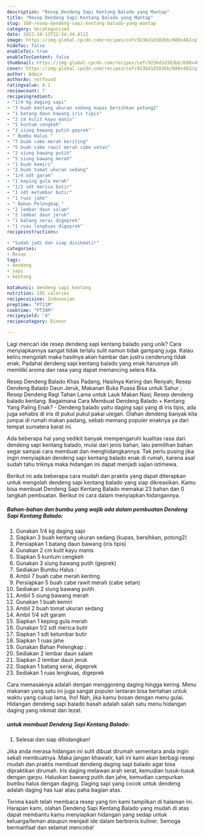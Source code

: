 ```yaml
---
description: "Resep Dendeng Sapi Kentang Balado yang Mantap"
title: "Resep Dendeng Sapi Kentang Balado yang Mantap"
slug: 160-resep-dendeng-sapi-kentang-balado-yang-mantap
category: Uncategorized
date: 2022-10-13T22:24:34.811Z
image: https://img-global.cpcdn.com/recipes/cefc9236d1d383bb/680x482cq70/dendeng-sapi-kentang-balado-foto-resep-utama.jpg
hideToc: false
enableToc: true
enableTocContent: false
thumbnail: https://img-global.cpcdn.com/recipes/cefc9236d1d383bb/680x482cq70/dendeng-sapi-kentang-balado-foto-resep-utama.jpg
cover: https://img-global.cpcdn.com/recipes/cefc9236d1d383bb/680x482cq70/dendeng-sapi-kentang-balado-foto-resep-utama.jpg
author: Admin
authorAv: notfound
ratingvalue: 4.1
reviewcount: 7
recipeingredient:
- "1/4 kg daging sapi"
- "3 buah kentang ukuran sedang kupas bersihkan potong2"
- "1 batang daun bawang iris tipis"
- "2 cm kulit kayu manis"
- "5 kuntum cengkeh"
- "3 siung bawang putih geprek"
- " Bumbu Halus "
- "7 buah cabe merah keriting"
- "5 buah cabe rawit merah cabe setan"
- "2 siung bawang putih"
- "5 siung bawang merah"
- "1 buah kemiri"
- "2 buah tomat ukuran sedang"
- "1/4 sdt garam"
- "1 keping gula merah"
- "1/2 sdt merica butir"
- "1 sdt ketumbar butir"
- "1 ruas jahe"
- " Bahan Pelengkap "
- "2 lembar daun salam"
- "2 lembar daun jeruk"
- "1 batang serai digeprek"
- "1 ruas lengkuas digeprek"
recipeinstructions:

- "Sudah jadi dan siap dinikmati!"
categories:
- Resep
tags:
- dendeng
- sapi
- kentang

katakunci: dendeng sapi kentang 
nutrition: 195 calories
recipecuisine: Indonesian
preptime: "PT21M"
cooktime: "PT30M"
recipeyield: "4"
recipecategory: Dinner

---
```





Lagi mencari ide resep dendeng sapi kentang balado yang unik? Cara menyiapkannya sangat tidak terlalu sulit namun tidak gampang juga. Kalau keliru mengolah maka hasilnya akan hambar dan justru cenderung tidak enak. Padahal dendeng sapi kentang balado yang enak harusnya sih memiliki aroma dan rasa yang dapat memancing selera Kita.





Resep Dendeng Balado Khas Padang, Hasilnya Kering dan Renyah; Resep Dendeng Balado Daun Jeruk, Makanan Buka Puasa Bisa untuk Sahur ; Resep Dendeng Ragi Tahan Lama untuk Lauk Makan Nasi; Resep dendeng balado kentang. Bagaimana Cara Membuat Dendeng Balado + Kentang Yang Paling Enak? - Dendeng balado yaitu daging sapi yang di iris tipis, ada juga sehabis di iris di pukul pukul pakai ulegan. Olahan dendeng banyak kita jumpai di rumah makan padang, sebab memang populer enaknya ya dari tempat sumatera barat ini.

Ada beberapa hal yang sedikit banyak mempengaruhi kualitas rasa dari dendeng sapi kentang balado, mulai dari jenis bahan, lalu pemilihan bahan segar sampai cara membuat dan menghidangkannya. Tak perlu pusing jika ingin menyiapkan dendeng sapi kentang balado enak di rumah, karena asal sudah tahu triknya maka hidangan ini dapat menjadi sajian istimewa.






Berikut ini ada beberapa cara mudah dan praktis yang dapat diterapkan untuk mengolah dendeng sapi kentang balado yang siap dikreasikan. Kamu bisa membuat Dendeng Sapi Kentang Balado memakai 23 bahan dan 0 langkah pembuatan. Berikut ini cara dalam menyiapkan hidangannya.

<!--inarticleads1-->

##### Bahan-bahan dan bumbu yang wajib ada dalam pembuatan Dendeng Sapi Kentang Balado:

1. Gunakan 1/4 kg daging sapi
1. Siapkan 3 buah kentang ukuran sedang (kupas, bersihkan, potong2)
1. Persiapkan 1 batang daun bawang (iris tipis)
1. Gunakan 2 cm kulit kayu manis
1. Siapkan 5 kuntum cengkeh
1. Gunakan 3 siung bawang putih (geprek)
1. Sediakan  Bumbu Halus :
1. Ambil 7 buah cabe merah keriting
1. Persiapkan 5 buah cabe rawit merah (cabe setan)
1. Sediakan 2 siung bawang putih
1. Ambil 5 siung bawang merah
1. Gunakan 1 buah kemiri
1. Ambil 2 buah tomat ukuran sedang
1. Ambil 1/4 sdt garam
1. Siapkan 1 keping gula merah
1. Gunakan 1/2 sdt merica butir
1. Siapkan 1 sdt ketumbar butir
1. Siapkan 1 ruas jahe
1. Gunakan  Bahan Pelengkap :
1. Sediakan 2 lembar daun salam
1. Siapkan 2 lembar daun jeruk
1. Siapkan 1 batang serai, digeprek
1. Sediakan 1 ruas lengkuas, digeprek


Cara memasaknya adalah dengan menggoreng daging hingga kering. Menu makanan yang satu ini juga sangat populer lantaran bisa bertahan untuk waktu yang cukup lama, lho! Nah, jika kamu bosan dengan menu gulai. Hidangan dendeng sapi balado basah adalah salah satu menu hidangan daging yang nikmat dan lezat. 

<!--inarticleads2-->

#####  untuk membuat Dendeng Sapi Kentang Balado:


1. Selesai dan siap dihidangkan!

Jika anda merasa hidangan ini sulit dibuat dirumah sementara anda ingin sekali membuatnya. Maka jangan khawatir, kali ini kami akan berbagi resep mudah dan praktis membuat dendeng daging sapi balado agar bisa dipraktikan dirumah. Iris daging melawan arah serat, kemudian tusuk-tusuk dengan garpu. Haluskan bawang putih dan jahe, kemudian campurkan bumbu halus dengan daging. Daging sapi yang cocok untuk dendeng adalah daging has luar atau paha bagian atas. 

Terima kasih telah membaca resep yang tim kami tampilkan di halaman ini. Harapan kami, olahan Dendeng Sapi Kentang Balado yang mudah di atas dapat membantu kamu menyiapkan hidangan yang sedap untuk keluarga/teman ataupun menjadi ide dalam berbisnis kuliner. Semoga bermanfaat dan selamat mencoba!
